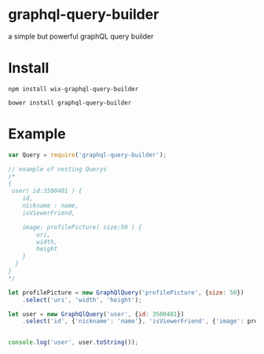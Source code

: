 # graphql-query-builder

a simple but powerful graphQL query builder

# Install

`npm install wix-graphql-query-builder`

`bower install graphql-query-builder`

# Example

``` js
var Query = require('graphql-query-builder');

// example of nesting Querys
/*
{
 user( id:3500401 ) {
    id,
    nickname : name,
    isViewerFriend,

    image: profilePicture( size:50 ) {
        uri,
        width,
        height
    }
  }
}
*/

let profilePicture = new GraphQlQuery('profilePicture', {size: 50})
    .select('uri', 'width', 'height');

let user = new GraphQlQuery('user', {id: 3500401})
    .select('id', {'nickname': 'name'}, 'isViewerFriend', {'image': profilePicture});


console.log('user', user.toString());

```